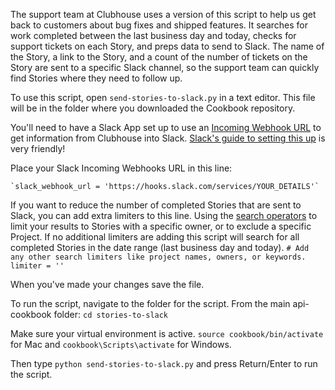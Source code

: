 The support team at Clubhouse uses a version of this script to help us get back to customers about bug fixes and shipped features.
It searches for work completed between the last business day and today, checks for support tickets on each Story, and preps data to send to Slack.
The name of the Story, a link to the Story, and a count of the number of tickets on the Story are sent to a specific Slack channel, so the support team can quickly find Stories where they need to follow up.

To use this script, open `send-stories-to-slack.py` in a text editor. This file will be in the folder where you downloaded the Cookbook repository.

You'll need to have a Slack App set up to use an [Incoming Webhook URL](https://api.slack.com/incoming-webhooks) to get information from Clubhouse into Slack. [Slack's guide to setting this up](https://api.slack.com/slack-apps) is very friendly!

Place your Slack Incoming Webhooks URL in this line:

    `slack_webhook_url = 'https://hooks.slack.com/services/YOUR_DETAILS'`


If you want to reduce the number of completed Stories that are sent to Slack, you can add extra limiters to this line.
Using the [search operators](https://help.clubhouse.io/hc/en-us/articles/360000046646-Search-Operators) to limit your results to Stories with a specific owner, or to exclude a specific Project. 
If no additional limiters are adding this script will search for all completed Stories in the date range (last business day and today).
`# Add any other search limiters like project names, owners, or keywords.
    limiter = ''`
    
When you've made your changes save the file.

To run the script, navigate to the folder for the script.
From the main api-cookbook folder:
`cd stories-to-slack`

Make sure your virtual environment is active. `source cookbook/bin/activate` for Mac and `cookbook\Scripts\activate` for Windows.


Then type `python send-stories-to-slack.py` and press Return/Enter to run the script. 
